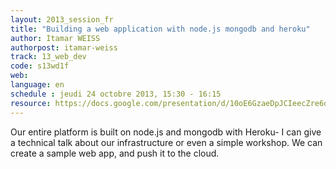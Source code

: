 ```yaml
---
layout: 2013_session_fr
title: "Building a web application with node.js mongodb and heroku"
author: Itamar WEISS
authorpost: itamar-weiss
track: 13_web_dev
code: s13wd1f
web:
language: en
schedule : jeudi 24 octobre 2013, 15:30 - 16:15
resource: https://docs.google.com/presentation/d/10oE6GzaeDpJCIeecZre6d6nxEB7RWQOFhl7e_CbGVkA/edit?usp=sharing
---
```


Our entire platform is built on node.js and mongodb with Heroku- I can give a technical talk about our infrastructure or even a simple workshop.
We can create a sample web app, and push it to the cloud.
